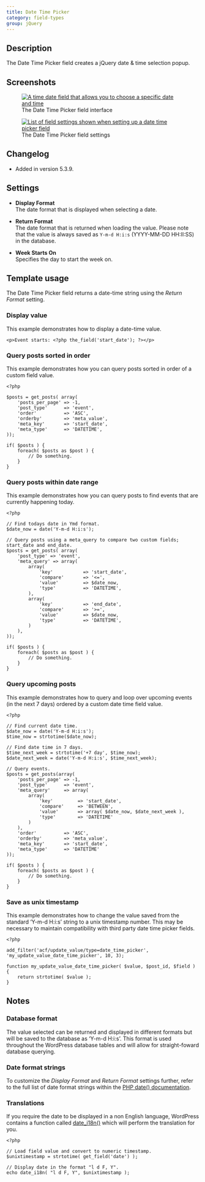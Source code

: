 ```yaml
---
title: Date Time Picker
category: field-types
group: jQuery
---
```


## Description
The Date Time Picker field creates a jQuery date & time selection popup.

## Screenshots
<div class="gallery">
	<figure>
		<a href="https://raw.githubusercontent.com/AdvancedCustomFields/docs/master/assets/acf-date-time-picker-interface.png">
			<img src="https://raw.githubusercontent.com/AdvancedCustomFields/docs/master/assets/acf-date-time-picker-interface.png" alt="A time date field that allows you to choose a specific date and time" />
		</a>
		<figcaption>The Date Time Picker field interface</figcaption>
	</figure>
	<figure>
		<a href="https://raw.githubusercontent.com/AdvancedCustomFields/docs/master/assets/acf-date-time-picker-settings.png">
			<img src="https://raw.githubusercontent.com/AdvancedCustomFields/docs/master/assets/acf-date-time-picker-settings.png" alt="List of field settings shown when setting up a date time picker field" />
		</a>
		<figcaption>The Date Time Picker field settings</figcaption>
	</figure>
</div>

## Changelog
- Added in version 5.3.9.

## Settings
- **Display Format**  
  The date format that is displayed when selecting a date.
  
- **Return Format**  
  The date format that is returned when loading the value. Please note that the value is always saved as `Y-m-d H:i:s` (YYYY-MM-DD HH:II:SS) in the database.
  
- **Week Starts On**  
  Specifies the day to start the week on.

## Template usage
The Date Time Picker field returns a date-time string using the _Return Format_ setting.

### Display value
This example demonstrates how to display a date-time value.
```
<p>Event starts: <?php the_field('start_date'); ?></p>
```

### Query posts sorted in order
This example demonstrates how you can query posts sorted in order of a custom field value.
```
<?php

$posts = get_posts( array(
    'posts_per_page' => -1,
	'post_type'      => 'event',
	'order'          => 'ASC',
	'orderby'        => 'meta_value',
	'meta_key'       => 'start_date',
	'meta_type'      => 'DATETIME',
));

if( $posts ) {
	foreach( $posts as $post ) {
		// Do something.
	}
}
```

### Query posts within date range
This example demonstrates how you can query posts to find events that are currently happening today.
```
<?php 

// Find todays date in Ymd format.
$date_now = date('Y-m-d H:i:s');

// Query posts using a meta_query to compare two custom fields; start_date and end_date.
$posts = get_posts( array(
    'post_type' => 'event',
    'meta_query' => array(
		array(
	        'key'           => 'start_date',
	        'compare'       => '<=',
	        'value'         => $date_now,
	        'type'          => 'DATETIME',
	    ),
	    array(
	        'key'           => 'end_date',
	        'compare'       => '>=',
	        'value'         => $date_now,
	        'type'          => 'DATETIME',
	    )
    ),
));

if( $posts ) {
	foreach( $posts as $post ) {
		// Do something.
	}
}
```

### Query upcoming posts
This example demonstrates how to query and loop over upcoming events (in the next 7 days) ordered by a custom date time field value.
```
<?php

// Find current date time.
$date_now = date('Y-m-d H:i:s');
$time_now = strtotime($date_now);

// Find date time in 7 days.
$time_next_week = strtotime('+7 day', $time_now);
$date_next_week = date('Y-m-d H:i:s', $time_next_week);

// Query events.
$posts = get_posts(array(
	'posts_per_page' => -1,
	'post_type'      => 'event',
	'meta_query'     => array(
		array(
	        'key'         => 'start_date',
	        'compare'     => 'BETWEEN',
	        'value'       => array( $date_now, $date_next_week ),
	        'type'        => 'DATETIME'
	    )
    ),
	'order'          => 'ASC',
	'orderby'        => 'meta_value',
	'meta_key'       => 'start_date',
	'meta_type'      => 'DATETIME'
));

if( $posts ) {
	foreach( $posts as $post ) {
		// Do something.
	}
}
```

### Save as unix timestamp
This example demonstrates how to change the value saved from the standard ‘Y-m-d H:i:s’ string to a unix timestamp number. This may be necessary to maintain compatibility with third party date time picker fields.
```
<?php 

add_filter('acf/update_value/type=date_time_picker', 'my_update_value_date_time_picker', 10, 3);

function my_update_value_date_time_picker( $value, $post_id, $field ) {
	return strtotime( $value );
}
```

## Notes

### Database format
The value selected can be returned and displayed in different formats but will be saved to the database as ‘Y-m-d H:i:s’. This format is used throughout the WordPress database tables and will allow for straight-foward database querying.

### Date format strings
To customize the _Display Format_ and _Return Format_ settings further, refer to the full list of date format strings within the [PHP date() documentation](http://php.net/manual/en/function.date.php).

### Translations
If you require the date to be displayed in a non English language, WordPress contains a function called [date_i18n()](http://codex.wordpress.org/Function_Reference/date_i18n) which will perform the translation for you.
```
<?php

// Load field value and convert to numeric timestamp.
$unixtimestamp = strtotime( get_field('date') );

// Display date in the format "l d F, Y".
echo date_i18n( "l d F, Y", $unixtimestamp );
```
